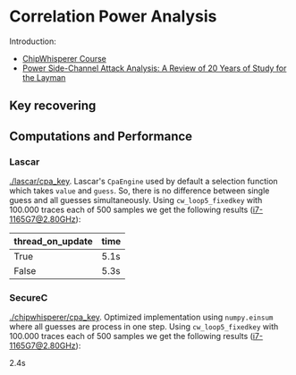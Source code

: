 # Correlation Power Analysis

Introduction:

- [ChipWhisperer Course](https://chipwhisperer.readthedocs.io/en/latest/tutorials/courses_sca101_soln_lab%204_2%20-openadc-cwlitearm.html#tutorial-courses-sca101-soln-lab-4-2-openadc-cwlitearm)
- [Power Side-Channel Attack Analysis: A Review of 20 Years of Study for the Layman](https://www.mdpi.com/2410-387X/4/2/15)

## Key recovering

## Computations and Performance

### Lascar

[./lascar/cpa_key](./lascar/cpa_key.py).
Lascar's `CpaEngine` used by default a selection function which takes `value` and `guess`.
So, there is no difference between single guess and all guesses simultaneously.
Using `cw_loop5_fixedkey` with 100.000 traces each of 500 samples we get the following results (i7-1165G7@2.80GHz):

| thread_on_update | time |
|------------------|------|
| True             | 5.1s |
| False            | 5.3s |

### SecureC

[./chipwhisperer/cpa_key](./chipwhisperer/cpa_key.py).
Optimized implementation using `numpy.einsum` where all guesses are process in one step.
Using `cw_loop5_fixedkey` with 100.000 traces each of 500 samples we get the following results (i7-1165G7@2.80GHz):

2.4s
